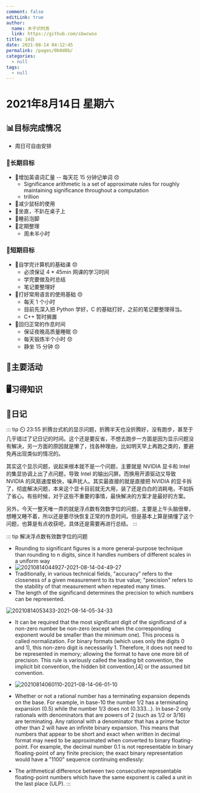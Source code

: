 ```yaml
---
comment: false
editLink: true
author: 
  name: 木子识时务
  link: https://github.com/sbwcwso
title: 14日
date: 2021-08-14 04:12:45
permalink: /pages/0b0d8b/
categories: 
  - null
tags: 
  - null
---
```


# 2021年8月14日 星期六

## 📊目标完成情况

- 周日可自由安排

### 🐺长期目标

- 🚢增加英语词汇量 -- 每天花 15 分钟记单词 😞
  - Significance arithmetic is a set of approximate rules for roughly maintaining significance throughout a computation
  - trillion
- 🚢减少鼠标的使用
- 🚢坐直，不趴在桌子上
- 🚢睡前泡脚
- 🚢定期整理
  - 周未半小时

### 🐆短期目标

- 🚗自学完计算机的基础课  😞
  - 必须保证 4 * 45min 网课的学习时间
  - 学完要做及时总结
  - 笔记要整理好
- 🚗打好常用语言的使用基础  😞
  - 每天 1 个小时
  - 目前先深入把 Python 学好，C 的基础打好，之前的笔记要整理得当。
  - C++ 暂时搁置
- 🚗回归正常的作息时间
  - 保证夜晚高质量睡眠 😞
  - 每天锻炼半个小时 😞
  - 静坐 15 分钟 😞

## 🏃主要活动

## 🖥️习得知识


## 🤔日记

::: tip ⏲️ 23:55
折腾台式机的显示问题，折腾半天也没折腾好，没有跑步，甚至于几乎错过了记日记的时间。这个还是要反省，不想去跑步一方面是因为显示问题没有解决，另一方面的原因就是懒了，找各种理由，比如明天早上再跑之类的，要避免再出现类似的情况的。

其实这个显示问题，说起来根本就不是一个问题，主要就是 NVIDIA 显卡和 Intel 的集显协调上出了点问题，导致 Intel 的输出闪屏。而换用开源驱动又导致 NVIDIA 的风扇速度极快，噪声扰人。其实最直接的就是直接把 NVIDIA 的显卡拆了，彻底解决问题，本来这个显卡目前就无大用，装了还是白白的消耗电，不如拆了省心。有些时候，对于这些不重要的事情，最快解决的方案才是最好的方案。

另外，今天一整天唯一弄的就是浮点数有效数字位的问题，主要是上午头脑很晕，想睡又睡不着，所以还是要尽快恢复正常的作息时间。但是基本上算是搞懂了这个问题，也算是有点收获吧，具体还是需要再进行总结。
:::



::: tip 解决浮点数有效数字位的问题
- Rounding to significant figures is a more general-purpose technique than rounding to n digits, since it handles numbers of different scales in a uniform way
- ![20210814044927-2021-08-14-04-49-27](https://cdn.jsdelivr.net/gh/sbwcwso/PicBed@master/20210814044927-2021-08-14-04-49-27.png)
- Traditionally, in various technical fields, "accuracy" refers to the closeness of a given measurement to its true value; "precision" refers to the stability of that measurement when repeated many times.
- The length of the significand determines the precision to which numbers can be represented.

![20210814053433-2021-08-14-05-34-33](https://cdn.jsdelivr.net/gh/sbwcwso/PicBed@master/20210814053433-2021-08-14-05-34-33.png)

- It can be required that the most significant digit of the significand of a non-zero number be non-zero (except when the corresponding exponent would be smaller than the minimum one). This process is called normalization. For binary formats (which uses only the digits 0 and 1), this non-zero digit is necessarily 1. Therefore, it does not need to be represented in memory; allowing the format to have one more bit of precision. This rule is variously called the leading bit convention, the implicit bit convention, the hidden bit convention,[4] or the assumed bit convention.

- ![20210814060110-2021-08-14-06-01-10](https://cdn.jsdelivr.net/gh/sbwcwso/PicBed@master/20210814060110-2021-08-14-06-01-10.png)

- Whether or not a rational number has a terminating expansion depends on the base. For example, in base-10 the number 1/2 has a terminating expansion (0.5) while the number 1/3 does not (0.333...). In base-2 only rationals with denominators that are powers of 2 (such as 1/2 or 3/16) are terminating. Any rational with a denominator that has a prime factor other than 2 will have an infinite binary expansion. This means that numbers that appear to be short and exact when written in decimal format may need to be approximated when converted to binary floating-point. For example, the decimal number 0.1 is not representable in binary floating-point of any finite precision; the exact binary representation would have a "1100" sequence continuing endlessly:

- The arithmetical difference between two consecutive representable floating-point numbers which have the same exponent is called a unit in the last place (ULP).
:::

